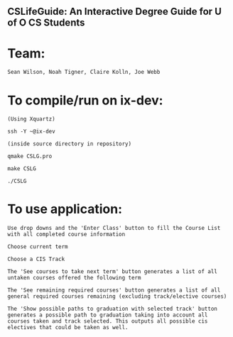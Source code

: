 ## CSLifeGuide: An Interactive Degree Guide for U of O CS Students


# Team:

	Sean Wilson, Noah Tigner, Claire Kolln, Joe Webb


# To compile/run on ix-dev:

	(Using Xquartz)

	ssh -Y ~@ix-dev

	(inside source directory in repository) 

	qmake CSLG.pro

	make CSLG

	./CSLG


# To use application:

	Use drop downs and the 'Enter Class' button to fill the Course List with all completed course information

	Choose current term

	Choose a CIS Track

	The 'See courses to take next term' button generates a list of all untaken courses offered the following term

	The 'See remaining required courses' button generates a list of all general required courses remaining (excluding track/elective courses)

	The 'Show possible paths to graduation with selected track' button generates a possible path to graduation taking into account all courses taken and track selected. This outputs all possible cis electives that could be taken as well.
